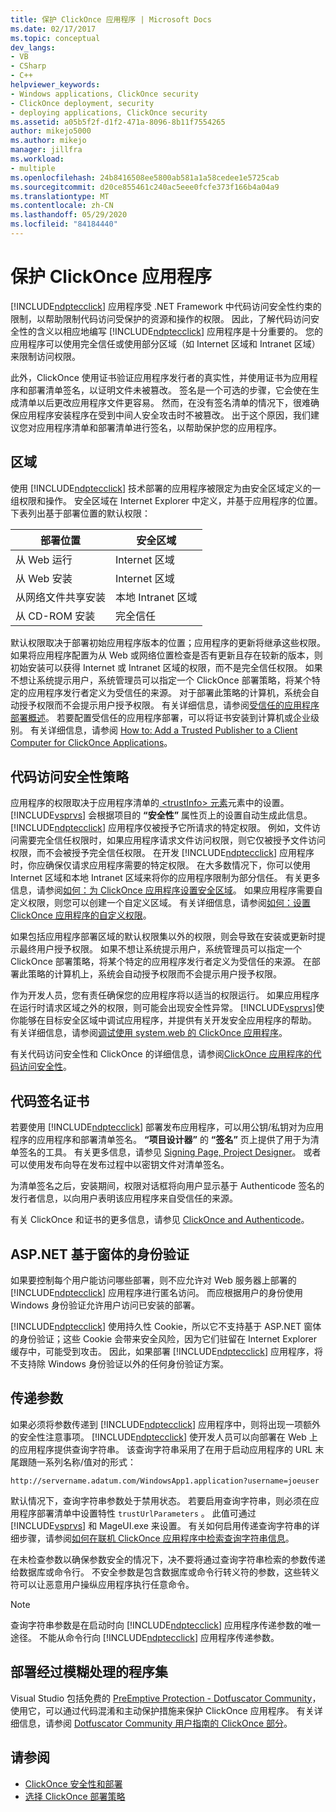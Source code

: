 ```yaml
---
title: 保护 ClickOnce 应用程序 | Microsoft Docs
ms.date: 02/17/2017
ms.topic: conceptual
dev_langs:
- VB
- CSharp
- C++
helpviewer_keywords:
- Windows applications, ClickOnce security
- ClickOnce deployment, security
- deploying applications, ClickOnce security
ms.assetid: a05b5f2f-d1f2-471a-8096-8b11f7554265
author: mikejo5000
ms.author: mikejo
manager: jillfra
ms.workload:
- multiple
ms.openlocfilehash: 24b8416508ee5800ab581a1a58cedee1e5725cab
ms.sourcegitcommit: d20ce855461c240ac5eee0fcfe373f166b4a04a9
ms.translationtype: MT
ms.contentlocale: zh-CN
ms.lasthandoff: 05/29/2020
ms.locfileid: "84184440"
---
```

# <a name="secure-clickonce-applications"></a>保护 ClickOnce 应用程序
[!INCLUDE[ndptecclick](../deployment/includes/ndptecclick_md.md)] 应用程序受 .NET Framework 中代码访问安全性约束的限制，以帮助限制代码访问受保护的资源和操作的权限。 因此，了解代码访问安全性的含义以相应地编写 [!INCLUDE[ndptecclick](../deployment/includes/ndptecclick_md.md)] 应用程序是十分重要的。 您的应用程序可以使用完全信任或使用部分区域（如 Internet 区域和 Intranet 区域）来限制访问权限。

 此外，ClickOnce 使用证书验证应用程序发行者的真实性，并使用证书为应用程序和部署清单签名，以证明文件未被篡改。 签名是一个可选的步骤，它会使在生成清单以后更改应用程序文件更容易。 然而，在没有签名清单的情况下，很难确保应用程序安装程序在受到中间人安全攻击时不被篡改。 出于这个原因，我们建议您对应用程序清单和部署清单进行签名，以帮助保护您的应用程序。

## <a name="zones"></a>区域
 使用 [!INCLUDE[ndptecclick](../deployment/includes/ndptecclick_md.md)] 技术部署的应用程序被限定为由安全区域定义的一组权限和操作。 安全区域在 Internet Explorer 中定义，并基于应用程序的位置。 下表列出基于部署位置的默认权限：

|部署位置|安全区域|
|-------------------------|-------------------|
|从 Web 运行|Internet 区域|
|从 Web 安装|Internet 区域|
|从网络文件共享安装|本地 Intranet 区域|
|从 CD-ROM 安装|完全信任|

 默认权限取决于部署初始应用程序版本的位置；应用程序的更新将继承这些权限。 如果将应用程序配置为从 Web 或网络位置检查是否有更新且存在较新的版本，则初始安装可以获得 Internet 或 Intranet 区域的权限，而不是完全信任权限。 如果不想让系统提示用户，系统管理员可以指定一个 ClickOnce 部署策略，将某个特定的应用程序发行者定义为受信任的来源。 对于部署此策略的计算机，系统会自动授予权限而不会提示用户授予权限。 有关详细信息，请参阅[受信任的应用程序部署概述](../deployment/trusted-application-deployment-overview.md)。 若要配置受信任的应用程序部署，可以将证书安装到计算机或企业级别。 有关详细信息，请参阅 [How to: Add a Trusted Publisher to a Client Computer for ClickOnce Applications](../deployment/how-to-add-a-trusted-publisher-to-a-client-computer-for-clickonce-applications.md)。

## <a name="code-access-security-policies"></a>代码访问安全性策略
 应用程序的权限取决于应用程序清单的[ \<trustInfo> 元素](../deployment/trustinfo-element-clickonce-application.md)元素中的设置。 [!INCLUDE[vsprvs](../code-quality/includes/vsprvs_md.md)] 会根据项目的 **“安全性”** 属性页上的设置自动生成此信息。 [!INCLUDE[ndptecclick](../deployment/includes/ndptecclick_md.md)] 应用程序仅被授予它所请求的特定权限。 例如，文件访问需要完全信任权限时，如果应用程序请求文件访问权限，则它仅被授予文件访问权限，而不会被授予完全信任权限。 在开发 [!INCLUDE[ndptecclick](../deployment/includes/ndptecclick_md.md)] 应用程序时，你应确保仅请求应用程序需要的特定权限。 在大多数情况下，你可以使用 Internet 区域和本地 Intranet 区域来将你的应用程序限制为部分信任。 有关更多信息，请参阅[如何：为 ClickOnce 应用程序设置安全区域](../deployment/how-to-set-a-security-zone-for-a-clickonce-application.md)。 如果应用程序需要自定义权限，则您可以创建一个自定义区域。 有关详细信息，请参阅[如何：设置 ClickOnce 应用程序的自定义权限](../deployment/how-to-set-custom-permissions-for-a-clickonce-application.md)。

 如果包括应用程序部署区域的默认权限集以外的权限，则会导致在安装或更新时提示最终用户授予权限。 如果不想让系统提示用户，系统管理员可以指定一个 ClickOnce 部署策略，将某个特定的应用程序发行者定义为受信任的来源。 在部署此策略的计算机上，系统会自动授予权限而不会提示用户授予权限。

 作为开发人员，您有责任确保您的应用程序将以适当的权限运行。 如果应用程序在运行时请求区域之外的权限，则可能会出现安全性异常。 [!INCLUDE[vsprvs](../code-quality/includes/vsprvs_md.md)]使你能够在目标安全区域中调试应用程序，并提供有关开发安全应用程序的帮助。 有关详细信息，请参阅[调试使用 system.web 的 ClickOnce 应用程序](../deployment/debugging-clickonce-applications-that-use-system-deployment-application.md)。

 有关代码访问安全性和 ClickOnce 的详细信息，请参阅[ClickOnce 应用程序的代码访问安全性](../deployment/code-access-security-for-clickonce-applications.md)。

## <a name="code-signing-certificates"></a>代码签名证书
 若要使用 [!INCLUDE[ndptecclick](../deployment/includes/ndptecclick_md.md)] 部署发布应用程序，可以用公钥/私钥对为应用程序的应用程序和部署清单签名。 **“项目设计器”** 的 **“签名”** 页上提供了用于为清单签名的工具。 有关更多信息，请参见 [Signing Page, Project Designer](../ide/reference/signing-page-project-designer.md)。 或者可以使用发布向导在发布过程中以密钥文件对清单签名。

 为清单签名之后，安装期间，权限对话框将向用户显示基于 Authenticode 签名的发行者信息，以向用户表明该应用程序来自受信任的来源。

 有关 ClickOnce 和证书的更多信息，请参见 [ClickOnce and Authenticode](../deployment/clickonce-and-authenticode.md)。

## <a name="aspnet-form-based-authentication"></a>ASP.NET 基于窗体的身份验证
 如果要控制每个用户能访问哪些部署，则不应允许对 Web 服务器上部署的 [!INCLUDE[ndptecclick](../deployment/includes/ndptecclick_md.md)] 应用程序进行匿名访问。 而应根据用户的身份使用 Windows 身份验证允许用户访问已安装的部署。

 [!INCLUDE[ndptecclick](../deployment/includes/ndptecclick_md.md)] 使用持久性 Cookie，所以它不支持基于 ASP.NET 窗体的身份验证；这些 Cookie 会带来安全风险，因为它们驻留在 Internet Explorer 缓存中，可能受到攻击。 因此，如果部署 [!INCLUDE[ndptecclick](../deployment/includes/ndptecclick_md.md)] 应用程序，将不支持除 Windows 身份验证以外的任何身份验证方案。

## <a name="pass-arguments"></a>传递参数
 如果必须将参数传递到 [!INCLUDE[ndptecclick](../deployment/includes/ndptecclick_md.md)] 应用程序中，则将出现一项额外的安全性注意事项。 [!INCLUDE[ndptecclick](../deployment/includes/ndptecclick_md.md)] 使开发人员可以向部署在 Web 上的应用程序提供查询字符串。 该查询字符串采用了在用于启动应用程序的 URL 末尾跟随一系列名称/值对的形式：

 `http://servername.adatum.com/WindowsApp1.application?username=joeuser`

 默认情况下，查询字符串参数处于禁用状态。 若要启用查询字符串，则必须在应用程序部署清单中设置特性 `trustUrlParameters` 。 此值可通过 [!INCLUDE[vsprvs](../code-quality/includes/vsprvs_md.md)] 和 MageUI.exe 来设置。 有关如何启用传递查询字符串的详细步骤，请参阅[如何在联机 ClickOnce 应用程序中检索查询字符串信息](../deployment/how-to-retrieve-query-string-information-in-an-online-clickonce-application.md)。

 在未检查参数以确保参数安全的情况下，决不要将通过查询字符串检索的参数传递给数据库或命令行。 不安全参数是包含数据库或命令行转义符的参数，这些转义符可以让恶意用户操纵应用程序执行任意命令。

> [!NOTE]
> 查询字符串参数是在启动时向 [!INCLUDE[ndptecclick](../deployment/includes/ndptecclick_md.md)] 应用程序传递参数的唯一途径。 不能从命令行向 [!INCLUDE[ndptecclick](../deployment/includes/ndptecclick_md.md)] 应用程序传递参数。

## <a name="deploying-obfuscated-assemblies"></a>部署经过模糊处理的程序集
 Visual Studio 包括免费的 [PreEmptive Protection - Dotfuscator Community](../ide/dotfuscator/index.md)，使用它，可以通过代码混淆和主动保护措施来保护 ClickOnce 应用程序。  有关详细信息，请参阅 [Dotfuscator Community 用户指南的 ClickOnce 部分](https://www.preemptive.com/dotfuscator/ce/docs/help/5.27/advanced_clickonce.html)。

## <a name="see-also"></a>请参阅
- [ClickOnce 安全性和部署](../deployment/clickonce-security-and-deployment.md)
- [选择 ClickOnce 部署策略](../deployment/choosing-a-clickonce-deployment-strategy.md)

